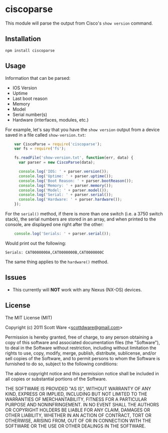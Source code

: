 # ciscoparse #

This module will parse the output from Cisco's `show version` command.

## Installation  ##

    npm install ciscoparse

## Usage ##

Information that can be parsed:

- IOS Version
- Uptime
- Last boot reason
- Memory
- Model
- Serial number(s)
- Hardware (interfaces, modules, etc.)

For example, let's say that you have the `show version` output from a device
saved in a file called `show-version.txt`:

~~~javascript
    var CiscoParse = require('ciscoparse');
    var fs = require('fs');

    fs.readFile('show-version.txt', function(err, data) {
      var parser = new CiscoParse(data);

      console.log('IOS: ' + parser.version());
      console.log('Uptime: ' + parser.uptime());
      console.log('Boot Reason: ' + parser.bootReason());
      console.log('Memory: ' + parser.memory());
      console.log('Model: ' + parser.model());
      console.log('Serial: ' + parser.serial());
      console.log('Hardware: ' + parser.hardware());
    });
~~~

For the `serial()` method, if there is more than one switch (i.e. a 3750 switch
stack), the serial numbers are stored in an array, and when printed to the console,
are displayed one right after the other:

~~~javascript
    console.log('Serials: ' + parser.serial());
~~~

Would print out the following:

    Serials: CAT0000000A,CAT0000000B,CAT0000000C

The same thing applies to the `hardware()` method.

## Issues ##

- This currently will **NOT** work with any Nexus (NX-OS) devices.

## License ##

The MIT License (MIT)

Copyright (c) 2011 Scott Ware <<scottdware@gmail.com>>

Permission is hereby granted, free of charge, to any person obtaining a copy of
this software and associated documentation files (the "Software"), to deal in
the Software without restriction, including without limitation the rights to
use, copy, modify, merge, publish, distribute, sublicense, and/or sell copies of
the Software, and to permit persons to whom the Software is furnished to do so,
subject to the following conditions:

The above copyright notice and this permission notice shall be included in all
copies or substantial portions of the Software.

THE SOFTWARE IS PROVIDED "AS IS", WITHOUT WARRANTY OF ANY KIND, EXPRESS OR
IMPLIED, INCLUDING BUT NOT LIMITED TO THE WARRANTIES OF MERCHANTABILITY, FITNESS
FOR A PARTICULAR PURPOSE AND NONINFRINGEMENT. IN NO EVENT SHALL THE AUTHORS OR
COPYRIGHT HOLDERS BE LIABLE FOR ANY CLAIM, DAMAGES OR OTHER LIABILITY, WHETHER
IN AN ACTION OF CONTRACT, TORT OR OTHERWISE, ARISING FROM, OUT OF OR IN
CONNECTION WITH THE SOFTWARE OR THE USE OR OTHER DEALINGS IN THE SOFTWARE.
